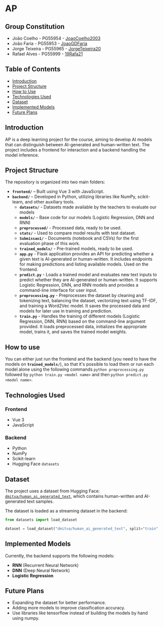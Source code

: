 # AP

## Group Constitution

- João Coelho - PG55954 - [JoaoCoelho2003](https://github.com/JoaoCoelho2003)
- João Faria - PG55953 - [JoaoGDFaria](https://github.com/JoaoGDFaria)
- Jorge Teixeira - PG55965 - [JorgeTeixeira20](https://github.com/JorgeTeixeira20) 
- Rafael Alves - PG55999 - [19Rafa21](https://github.com/19Rafa21)


## Table of Contents
- [Introduction](#introduction)
- [Project Structure](#project-structure)
- [How to Use](#how-to-use)
- [Technologies Used](#technologies-used)
- [Dataset](#dataset)
- [Implemented Models](#implemented-models)
- [Future Plans](#future-plans)

## Introduction
AP is a deep learning project for the course, aiming to develop AI models that can distinguish between AI-generated and human-written text. The project includes a frontend for interaction and a backend handling the model inference.

## Project Structure
The repository is organized into two main folders:
- **`frontend/`** – Built using Vue 3 with JavaScript.
- **`backend/`** – Developed in Python, utilizing libraries like NumPy, scikit-learn, and other auxiliary tools.
    - **`datasets/`** - Datasets made available by the teachers to evaluate our models
    - **`models/`** - Base code for our models (Logistic Regression, DNN and RNN)
    - **`preprocessed/`** - Processed data, ready to be used.
    - **`stats/`** - Used to compare model results with test dataset.
    - **`Submissao1/`** - Documents (notebook and CSVs) for the first evaluation phase of this work.
    - **`trained_models/`** - Pre-trained models, ready to be used.
    - **`app.py`** - Flask application provides an API for predicting whether a given text is AI-generated or human-written. It includes endpoints for making predictions and listing available models. Used on the frontend.
    - **`predict.py`** - Loads a trained model and evaluates new text inputs to predict whether they are AI-generated or human-written. It supports Logistic Regression, DNN, and RNN models and provides a command-line interface for user input.
    - **`preprocessing.py`** - Preprocesses the dataset by cleaning and tokenizing text, balancing the dataset, vectorizing text using TF-IDF, and training a Word2Vec model. It saves the processed data and models for later use in training and prediction. 
    - **`train.py`** - Handles the training of different models (Logistic Regression, DNN, RNN) based on the command-line argument provided. It loads preprocessed data, initializes the appropriate model, trains it, and saves the trained model weights.

## How to use

You can either just run the frontend and the backend (you need to have the models on **`trained_models/`**), so that it's possible to load them or run each model alone using the following commands ```python preprocessing.py``` followed by ```python train.py <model name>``` and then ```python predict.py <model name>```.

## Technologies Used
### Frontend
- Vue 3
- JavaScript

### Backend
- Python
- NumPy
- Scikit-learn
- Hugging Face `datasets`

## Dataset
The project uses a dataset from Hugging Face: [`dmitva/human_ai_generated_text`](https://huggingface.co/datasets/dmitva/human_ai_generated_text), which contains human-written and AI-generated text samples.  

The dataset is loaded as a streaming dataset in the backend:

```python
from datasets import load_dataset

dataset = load_dataset("dmitva/human_ai_generated_text", split="train", streaming=True)
```

## Implemented Models
Currently, the backend supports the following models:
- **RNN** (Recurrent Neural Network)
- **DNN** (Deep Neural Network)
- **Logistic Regression**

## Future Plans
- Expanding the dataset for better performance.
- Adding more models to improve classification accuracy.
- Use libraries like tensorflow instead of building the models by hand using numpy.
